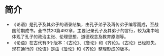 # 简介

- 《论语》是孔子及其弟子的语录结集，由孔子弟子及再传弟子编写而成，至战国前期成书。全书共20篇492章，主要记录孔子及其弟子的言行，较为集中地体现了孔子的政治主张、伦理思想、道德观念及教育原则等。
- 《论语》在古代有3个版本：《古论》、《鲁论》和《齐论》。《古论》已经缺失，现在通行的《论语》是由《鲁论》和《齐论》整理形成的版本。

